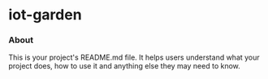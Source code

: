 iot-garden
==========

### About

This is your project's README.md file. It helps users understand what your
project does, how to use it and anything else they may need to know.